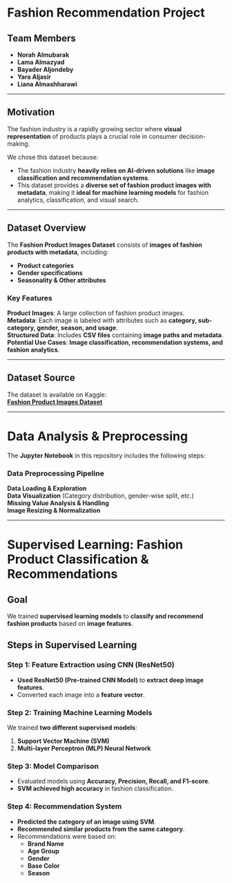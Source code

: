 # **Fashion Recommendation Project**

## **Team Members**
- **Norah Almubarak**
- **Lama Almazyad**
- **Bayader Aljondeby**
- **Yara Aljasir**
- **Liana Almashharawi**

---

## **Motivation**
The fashion industry is a rapidly growing sector where **visual representation** of products plays a crucial role in consumer decision-making. 

We chose this dataset because:
- The fashion industry **heavily relies on AI-driven solutions** like **image classification and recommendation systems**.
- This dataset provides a **diverse set of fashion product images with metadata**, making it **ideal for machine learning models** for fashion analytics, classification, and visual search.

---

## **Dataset Overview**
The **Fashion Product Images Dataset** consists of **images of fashion products with metadata**, including:
- **Product categories**
- **Gender specifications**
- **Seasonality & Other attributes**

### **Key Features**
**Product Images**: A large collection of fashion product images.  
**Metadata**: Each image is labeled with attributes such as **category, sub-category, gender, season, and usage**.  
**Structured Data**: Includes **CSV files** containing **image paths and metadata**.  
**Potential Use Cases**: **Image classification, recommendation systems, and fashion analytics**.  

---

## **Dataset Source**
The dataset is available on Kaggle:  
**[Fashion Product Images Dataset](https://www.kaggle.com/datasets/paramaggarwal/fashion-product-images-dataset)**

---

# **Data Analysis & Preprocessing**
The **Jupyter Notebook** in this repository includes the following steps:

### **Data Preprocessing Pipeline**
**Data Loading & Exploration**  
**Data Visualization** (Category distribution, gender-wise split, etc.)  
**Missing Value Analysis & Handling**  
**Image Resizing & Normalization**  

---

# **Supervised Learning: Fashion Product Classification & Recommendations**
## **Goal**
We trained **supervised learning models** to **classify and recommend fashion products** based on **image features**.

## **Steps in Supervised Learning**
### **Step 1: Feature Extraction using CNN (ResNet50)**
- **Used ResNet50 (Pre-trained CNN Model)** to **extract deep image features**.
- Converted each image into a **feature vector**.

### **Step 2: Training Machine Learning Models**
We trained **two different supervised models**:
1. **Support Vector Machine (SVM)**
2. **Multi-layer Perceptron (MLP) Neural Network**

### **Step 3: Model Comparison**
- Evaluated models using **Accuracy, Precision, Recall, and F1-score**.
- **SVM achieved high accuracy** in fashion classification.

### **Step 4: Recommendation System**
- **Predicted the category of an image using SVM**.
- **Recommended similar products from the same category**.
- Recommendations were based on:
  - **Brand Name**
  - **Age Group**
  - **Gender**
  - **Base Color**
  - **Season**







